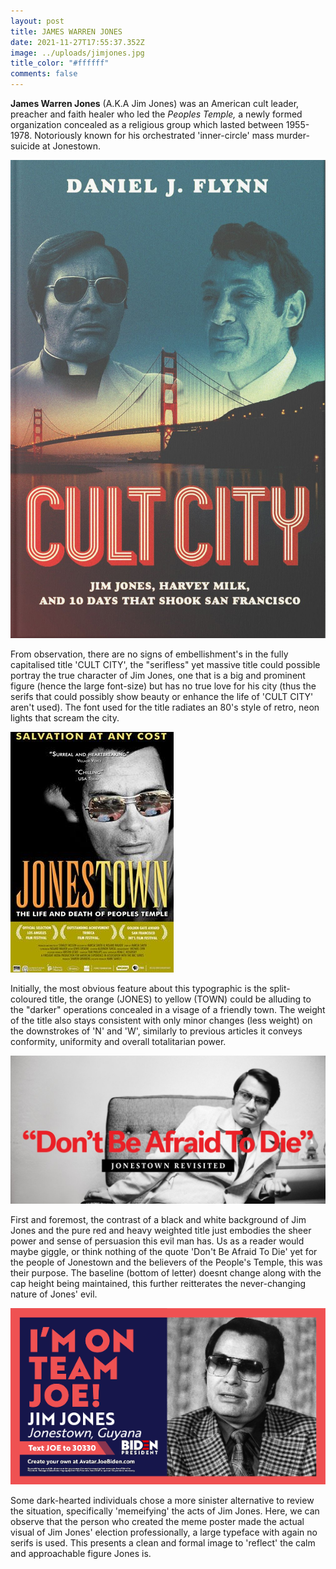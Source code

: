 ```yaml
---
layout: post
title: JAMES WARREN JONES
date: 2021-11-27T17:55:37.352Z
image: ../uploads/jimjones.jpg
title_color: "#ffffff"
comments: false
---
```

**James Warren Jones** (A.K.A Jim Jones) was an American cult leader, preacher and faith healer who led the *Peoples Temple,* a newly formed organization concealed as a religious group which lasted between 1955-1978. Notoriously known for his orchestrated 'inner-circle' mass murder-suicide at Jonestown.

!['CULT CITY' A book detailing the atrocities of Jonestown.](../uploads/jimjones-cult-city.jpg)

From observation, there are no signs of embellishment's in the fully capitalised title 'CULT CITY', the "serifless" yet massive title could possible portray the true character of Jim Jones, one that is a big and prominent figure (hence the large font-size) but has no true love for his city (thus the serifs that could possibly show beauty or enhance the life of 'CULT CITY' aren't used). The font used for the title radiates an 80's style of retro, neon lights that scream the city.

![A Documentary depicting the scenes of Jonestown](../uploads/jonestownposter.jpg)

Initially, the most obvious feature about this typographic is the split-coloured title, the orange (JONES) to yellow (TOWN) could be alluding to the "darker" operations concealed in a visage of a friendly town. The weight of the title also stays consistent with only minor changes (less weight) on the downstrokes of 'N' and 'W', similarly to previous articles it conveys conformity, uniformity and overall totalitarian power.

![A Chilling poster of a sinister quote by Jones](../uploads/jonestown-revisited-banner.jpeg)

First and foremost, the contrast of a black and white background of Jim Jones and the pure red and heavy weighted title just embodies the sheer power and sense of persuasion this evil man has. Us as a reader would maybe giggle, or think nothing of the quote 'Don't Be Afraid To Die' yet for the people of Jonestown and the believers of the People's Temple, this was their purpose. The baseline (bottom of letter) doesnt change along with the cap height being maintained, this further reitterates the never-changing nature of Jones' evil.

![A POSTER FOR Jim Jones' ELECTION](../uploads/jonesvote.png)

Some dark-hearted individuals chose a more sinister alternative to review the situation, specifically 'memeifying' the acts of Jim Jones. Here, we can observe that the person who created the meme poster made the actual visual of Jim Jones' election professionally, a large typeface with again no serifs is used. This presents a clean and formal image to 'reflect' the calm and approachable figure Jones is.
